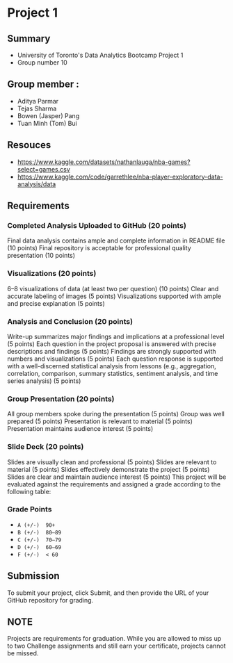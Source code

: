 # Project 1

## Summary
* University of Toronto's Data Analytics Bootcamp Project 1
* Group number 10
## Group member :
  * Aditya Parmar
  * Tejas Sharma
  * Bowen (Jasper) Pang
  * Tuan Minh (Tom) Bui
  
## Resouces
* https://www.kaggle.com/datasets/nathanlauga/nba-games?select=games.csv
* https://www.kaggle.com/code/garrethlee/nba-player-exploratory-data-analysis/data

## Requirements

### Completed Analysis Uploaded to GitHub (20 points)
Final data analysis contains ample and complete information in README file (10 points)
Final repository is acceptable for professional quality presentation (10 points)

### Visualizations (20 points)
6–8 visualizations of data (at least two per question) (10 points)
Clear and accurate labeling of images (5 points)
Visualizations supported with ample and precise explanation (5 points)

### Analysis and Conclusion (20 points)
Write-up summarizes major findings and implications at a professional level (5 points)
Each question in the project proposal is answered with precise descriptions and findings (5 points)
Findings are strongly supported with numbers and visualizations (5 points)
Each question response is supported with a well-discerned statistical analysis from lessons (e.g., aggregation, correlation, comparison, summary statistics, sentiment analysis, and time series analysis) (5 points)

### Group Presentation (20 points)
All group members spoke during the presentation (5 points)
Group was well prepared (5 points)
Presentation is relevant to material (5 points)
Presentation maintains audience interest (5 points)

### Slide Deck (20 points)
Slides are visually clean and professional (5 points)
Slides are relevant to material (5 points)
Slides effectively demonstrate the project (5 points)
Slides are clear and maintain audience interest (5 points)
This project will be evaluated against the requirements and assigned a grade according to the following table:

### Grade Points
* `A (+/-)	90+`
* `B (+/-)	80–89`
* `C (+/-)	70–79`
* `D (+/-)	60–69`
* `F (+/-)	< 60`

## Submission
To submit your project, click Submit, and then provide the URL of your GitHub repository for grading.

## NOTE
Projects are requirements for graduation. While you are allowed to miss up to two Challenge assignments and still earn your certificate, projects cannot be missed.
